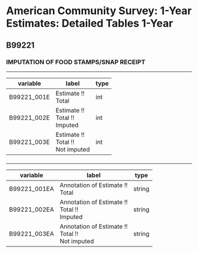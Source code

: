 # American Community Survey: 1-Year Estimates: Detailed Tables 1-Year

## B99221

### IMPUTATION OF FOOD STAMPS/SNAP RECEIPT

___

| variable | label | type |
| ----- | ----- | ----- |
| B99221_001E | Estimate !!<br>Total | int |
| B99221_002E | Estimate !!<br>Total !!<br>Imputed | int |
| B99221_003E | Estimate !!<br>Total !!<br>Not imputed | int |
### 

___

| variable | label | type |
| ----- | ----- | ----- |
| B99221_001EA | Annotation of Estimate !!<br>Total | string |
| B99221_002EA | Annotation of Estimate !!<br>Total !!<br>Imputed | string |
| B99221_003EA | Annotation of Estimate !!<br>Total !!<br>Not imputed | string |

